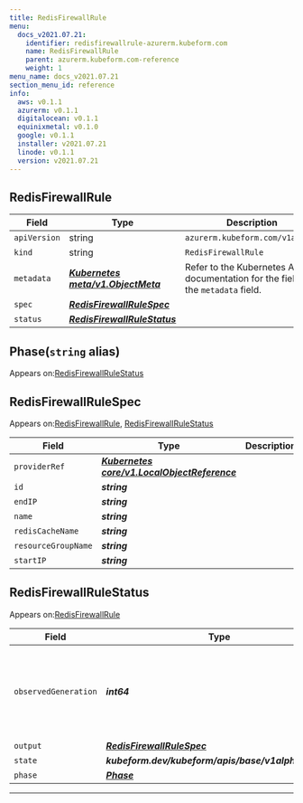 ```yaml
---
title: RedisFirewallRule
menu:
  docs_v2021.07.21:
    identifier: redisfirewallrule-azurerm.kubeform.com
    name: RedisFirewallRule
    parent: azurerm.kubeform.com-reference
    weight: 1
menu_name: docs_v2021.07.21
section_menu_id: reference
info:
  aws: v0.1.1
  azurerm: v0.1.1
  digitalocean: v0.1.1
  equinixmetal: v0.1.0
  google: v0.1.1
  installer: v2021.07.21
  linode: v0.1.1
  version: v2021.07.21
---
```


## RedisFirewallRule
| Field | Type | Description |
| ------ | ----- | ----------- |
| `apiVersion` | string | `azurerm.kubeform.com/v1alpha1` |
|    `kind` | string | `RedisFirewallRule` |
| `metadata` | ***[Kubernetes meta/v1.ObjectMeta](https://v1-18.docs.kubernetes.io/docs/reference/generated/kubernetes-api/v1.18/#objectmeta-v1-meta)***|Refer to the Kubernetes API documentation for the fields of the `metadata` field.|
| `spec` | ***[RedisFirewallRuleSpec](#redisfirewallrulespec)***||
| `status` | ***[RedisFirewallRuleStatus](#redisfirewallrulestatus)***||
## Phase(`string` alias)

Appears on:[RedisFirewallRuleStatus](#redisfirewallrulestatus)

## RedisFirewallRuleSpec

Appears on:[RedisFirewallRule](#redisfirewallrule), [RedisFirewallRuleStatus](#redisfirewallrulestatus)

| Field | Type | Description |
| ------ | ----- | ----------- |
| `providerRef` | ***[Kubernetes core/v1.LocalObjectReference](https://v1-18.docs.kubernetes.io/docs/reference/generated/kubernetes-api/v1.18/#localobjectreference-v1-core)***||
| `id` | ***string***||
| `endIP` | ***string***||
| `name` | ***string***||
| `redisCacheName` | ***string***||
| `resourceGroupName` | ***string***||
| `startIP` | ***string***||
## RedisFirewallRuleStatus

Appears on:[RedisFirewallRule](#redisfirewallrule)

| Field | Type | Description |
| ------ | ----- | ----------- |
| `observedGeneration` | ***int64***| ***(Optional)*** Resource generation, which is updated on mutation by the API Server.|
| `output` | ***[RedisFirewallRuleSpec](#redisfirewallrulespec)***| ***(Optional)*** |
| `state` | ***kubeform.dev/kubeform/apis/base/v1alpha1.State***| ***(Optional)*** |
| `phase` | ***[Phase](#phase)***| ***(Optional)*** |
---

